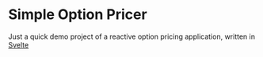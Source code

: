 # Simple Option Pricer

Just a quick demo project of a reactive option pricing application, written in [Svelte](href="https://svelte.dev")
